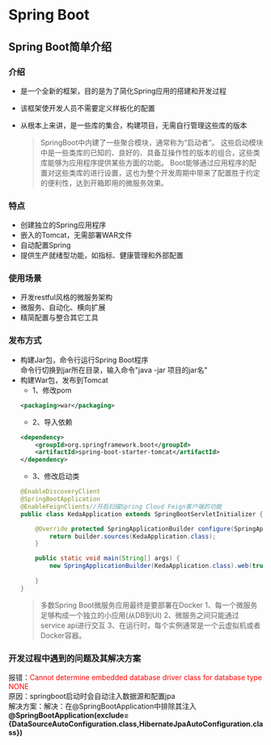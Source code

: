 # Spring Boot

## Spring Boot简单介绍
### 介绍
* 是一个全新的框架，目的是为了简化Spring应用的搭建和开发过程
* 该框架使开发人员不需要定义样板化的配置
* 从根本上来讲，是一些库的集合，构建项目，无需自行管理这些库的版本</br>

    > SpringBoot中内建了一些聚合模块，通常称为“启动者”。
    这些启动模块中是一些类库的已知的、良好的、具备互操作性的版本的组合，这些类库能够为应用程序提供某些方面的功能。
    Boot能够通过应用程序的配置对这些类库的进行设置，这也为整个开发周期中带来了配置胜于约定的便利性，达到开箱即用的微服务效果。
### 特点
* 创建独立的Spring应用程序
* 嵌入的Tomcat，无需部署WAR文件
* 自动配置Spring
* 提供生产就绪型功能，如指标、健康管理和外部配置
### 使用场景
* 开发restful风格的微服务架构
* 微服务、自动化、横向扩展
* 精简配置与整合其它工具
### 发布方式
* 构建Jar包，命令行运行Spring Boot程序</br>
命令行切换到jar所在目录，输入命令"java -jar 项目的jar名"
* 构建War包，发布到Tomcat
    * 1、修改pom</br>
    ```xml
    <packaging>war</packaging>
    ```
    * 2、导入依赖
    ````xml
    <dependency>
        <groupId>org.springframework.boot</groupId>
        <artifactId>spring-boot-starter-tomcat</artifactId>
    </dependency>
    ````
    * 3、修改启动类
    ````java
    @EnableDiscoveryClient
    @SpringBootApplication
    @EnableFeignClients//开启扫描Spring Cloud Feign客户端的功能
    public class KedaApplication extends SpringBootServletInitializer {
    
    	@Override protected SpringApplicationBuilder configure(SpringApplicationBuilder builder) {
    		return builder.sources(KedaApplication.class);
    	}
    
    	public static void main(String[] args) {
    	    new SpringApplicationBuilder(KedaApplication.class).web(true).run(args);
	        
    	}
    }
    ````
    >多数Spring Boot微服务应用最终是要部署在Docker
    1、每一个微服务足够构成一个独立的小应用(从DB到UI)
    2、微服务之间只能通过service api进行交互
    3、在运行时，每个实例通常是一个云虚拟机或者 Docker容器。
### 开发过程中遇到的问题及其解决方案
报错：<font color=red>Cannot determine embedded database driver class for database type NONE</font></br>
原因：springboot启动时会自动注入数据源和配置jpa</br>
解决方案：解决：在@SpringBootApplication中排除其注入 **@SpringBootApplication(exclude={DataSourceAutoConfiguration.class,HibernateJpaAutoConfiguration.class})**
